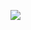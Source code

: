 [![](https://www.codewars.com/users/trickybestia/badges/small)](https://www.codewars.com/users/trickybestia)
